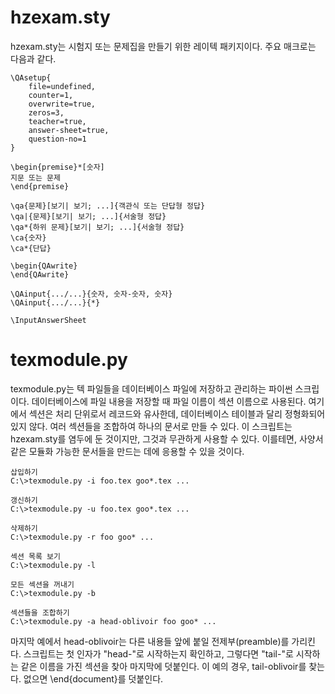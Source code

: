 # hzexam.sty

hzexam.sty는 시험지 또는 문제집을 만들기 위한 레이텍 패키지이다.
주요 매크로는 다음과 같다.


    \QAsetup{
        file=undefined, 
        counter=1, 
        overwrite=true, 
        zeros=3, 
        teacher=true,   
        answer-sheet=true,
        question-no=1
    }

    \begin{premise}*[숫자]
    지문 또는 문제
    \end{premise}

    \qa{문제}[보기| 보기; ...]{객관식 또는 단답형 정답}
    \qa|{문제}[보기| 보기; ...]{서술형 정답}
    \qa*{하위 문제}[보기| 보기; ...]{서술형 정답}
    \ca{숫자}
    \ca*{단답}

    \begin{QAwrite}
    \end{QAwrite}

    \QAinput{.../...}{숫자, 숫자-숫자, 숫자}
    \QAinput{.../...}{*}

    \InputAnswerSheet

# texmodule.py

texmodule.py는 텍 파일들을 데이터베이스 파일에 저장하고 관리하는 파이썬 스크립이다.
데이터베이스에 파일 내용을 저장할 때 파일 이름이 섹션 이름으로 사용된다.
여기에서 섹션은 처리 단위로서 레코드와 유사한데, 데이터베이스 테이블과 달리 정형화되어 있지 않다.
여러 섹션들을 조합하여 하나의 문서로 만들 수 있다.
이 스크립트는 hzexam.sty를 염두에 둔 것이지만, 그것과 무관하게 사용할 수 있다.
이를테면, 사양서 같은 모듈화 가능한 문서들을 만드는 데에 응용할 수 있을 것이다.

    삽입하기
    C:\>texmodule.py -i foo.tex goo*.tex ...
    
    갱신하기
    C:\>texmodule.py -u foo.tex goo*.tex ...

    삭제하기
    C:\>texmodule.py -r foo goo* ...

    섹션 목록 보기
    C:\>texmodule.py -l 

    모든 섹션을 꺼내기
    C:\>texmodule.py -b

    섹션들을 조합하기
    C:\>texmodule.py -a head-oblivoir foo goo* ...

마지막 예에서 head-oblivoir는 다른 내용들 앞에 붙일 전제부(preamble)를 가리킨다.
스크립트는 첫 인자가 "head-"로 시작하는지 확인하고, 그렇다면 "tail-"로 시작하는 같은 이름을 가진 섹션을 찾아 마지막에 덧붙인다.
이 예의 경우, tail-oblivoir를 찾는다. 없으면 \end{document}를 덧붙인다.
